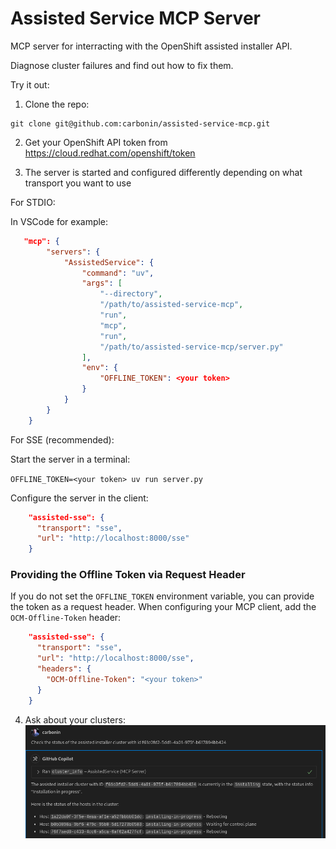 # Assisted Service MCP Server

MCP server for interracting with the OpenShift assisted installer API.

Diagnose cluster failures and find out how to fix them.

Try it out:

1. Clone the repo:
```
git clone git@github.com:carbonin/assisted-service-mcp.git
```

2. Get your OpenShift API token from https://cloud.redhat.com/openshift/token

3. The server is started and configured differently depending on what transport you want to use

For STDIO:

In VSCode for example:
```json
   "mcp": {
        "servers": {
            "AssistedService": {
                "command": "uv",
                "args": [
                    "--directory",
                    "/path/to/assisted-service-mcp",
                    "run",
                    "mcp",
                    "run",
                    "/path/to/assisted-service-mcp/server.py"
                ],
                "env": {
                    "OFFLINE_TOKEN": <your token>
                }
            }
        }
    }
```

For SSE (recommended):

Start the server in a terminal:

`OFFLINE_TOKEN=<your token> uv run server.py`

Configure the server in the client:

```json
    "assisted-sse": {
      "transport": "sse",
      "url": "http://localhost:8000/sse"
    }
```

### Providing the Offline Token via Request Header

If you do not set the `OFFLINE_TOKEN` environment variable, you can provide the token as a request header.
When configuring your MCP client, add the `OCM-Offline-Token` header:

```json
    "assisted-sse": {
      "transport": "sse",
      "url": "http://localhost:8000/sse",
      "headers": {
        "OCM-Offline-Token": "<your token>"
      }
    }
```

4. Ask about your clusters:
![Example prompt asking about a cluster](images/cluster-prompt-example.png)
